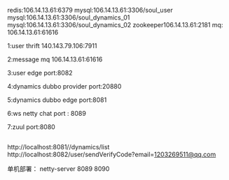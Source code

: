 redis:106.14.13.61:6379
mysql:106.14.13.61:3306/soul_user
mysql:106.14.13.61:3306/soul_dynamics_01
mysql:106.14.13.61:3306/soul_dynamics_02
zookeeper106.14.13.61:2181
mq:  106.14.13.61:61616

1:user thrift 140.143.79.106:7911

2:message mq 106.14.13.61:61616

3:user edge port:8082

4:dynamics dubbo provider port:20880

5:dynamics dubbo edge port:8081

6:ws netty chat port : 8089

7:zuul port:8080




##
http://localhost:8081//dynamics/list
http://localhost:8082/user/sendVerifyCode?email=1203269511@qq.com


单机部署：
netty-server 8089 8090